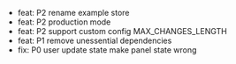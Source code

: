 - feat: P2 rename example store
- feat: P2 production mode
- feat: P2 support custom config MAX_CHANGES_LENGTH
- feat: P1 remove unessential dependencies
- fix: P0 user update state make panel state wrong
